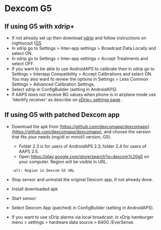 # Dexcom G5

## If using G5 with xdrip+

- If not already set up then download [xdrip](https://github.com/NightscoutFoundation/xDrip) and follow instructions on nightscout ([G5](http://www.nightscout.info/wiki/welcome/nightscout-with-xdrip-and-dexcom-share-wireless/xdrip-with-g5-support).
- In xdrip go to Settings > Inter-app settings > Broadcast Data Locally and select ON.
- In xdrip go to Settings > Inter-app settings > Accept Treatments and select OFF.
- If you want to be able to use AndroidAPS to calibrate then in xdrip go to Settings > Interapp Compatibility > Accept Calibrations and select ON.  You may also want to review the options in Settings > Less Common Settings > Advanced Calibration Settings.
- Select xdrip in ConfigBuilder (setting in AndroidAPS).
- If AAPS does not receive BG values when phone is in airplane mode use 'Identify receiver' as describe on [xDrip+ settings page](../Configuration/xdrip.md) .

## If using G5 with patched Dexcom app

- Download the apk from [https://github.com/dexcomapp/dexcomapp](https://github.com/dexcomapp/dexcomapp), and choose the version that fits your needs (mg/dl or mmol/l version, G5).

  - Folder 2.3 is for users of AndroidAPS 2.3, folder 2.4 for users of AAPS 2.5.
  - Open <https://play.google.com/store/search?q=dexcom%20g5> on your computer. Region will be visible in URL.

  ```{image} ../images/DexcomG5regionURL.PNG
  :alt: Region in Dexcom G5 URL
  ```

- Stop sensor and uninstall the original Dexcom app, if not already done.

- Install downloaded apk

- Start sensor

- Select Dexcom App (patched) in ConfigBuilder (setting in AndroidAPS).

- If you want to use xDrip alarms via local broadcast: in xDrip hamburger menu > settings > hardware data source > 640G /EverSense.
